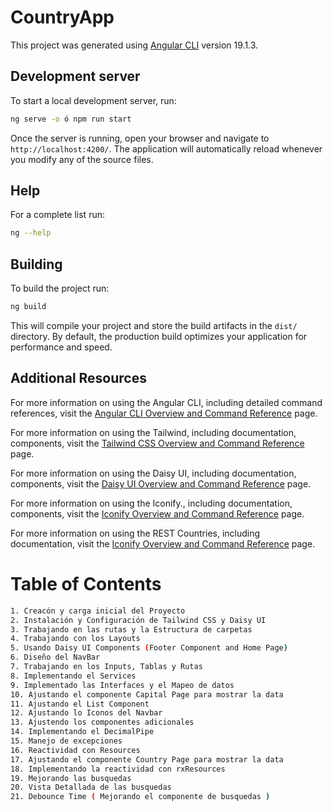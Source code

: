 # CountryApp

This project was generated using [Angular CLI](https://github.com/angular/angular-cli) version 19.1.3.

## Development server

To start a local development server, run:

```bash
ng serve -o ó npm run start
```

Once the server is running, open your browser and navigate to `http://localhost:4200/`. The application will automatically reload whenever you modify any of the source files.

## Help

For a complete list run:

```bash
ng --help
```

## Building

To build the project run:

```bash
ng build
```

This will compile your project and store the build artifacts in the `dist/` directory. By default, the production build optimizes your application for performance and speed.

## Additional Resources

For more information on using the Angular CLI, including detailed command references, visit the [Angular CLI Overview and Command Reference](https://angular.dev/tools/cli) page.

For more information on using the Tailwind, including documentation, components, visit the [Tailwind CSS Overview and Command Reference](https://tailwindcss.com) page.

For more information on using the Daisy UI, including documentation, components, visit the [Daisy UI Overview and Command Reference](https://daisyui.com) page.

For more information on using the Iconify., including documentation, components, visit the [Iconify Overview and Command Reference](https://iconify.design/) page.

For more information on using the REST Countries, including documentation, visit the [Iconify Overview and Command Reference](https://restcountries.com/) page.

# Table of Contents

```bash
1. Creacón y carga inicial del Proyecto
2. Instalación y Configuración de Tailwind CSS y Daisy UI
3. Trabajando en las rutas y la Estructura de carpetas
4. Trabajando con los Layouts
5. Usando Daisy UI Components (Footer Component and Home Page)
6. Diseño del NavBar
7. Trabajando en los Inputs, Tablas y Rutas
8. Implementando el Services
9. Implementado las Interfaces y el Mapeo de datos
10. Ajustando el componente Capital Page para mostrar la data
11. Ajustando el List Component
12. Ajustando lo Iconos del Navbar
13. Ajustendo los componentes adicionales
14. Implementando el DecimalPipe
15. Manejo de excepciones
16. Reactividad con Resources
17. Ajustando el componente Country Page para mostrar la data
18. Implementando la reactividad con rxResources
19. Mejorando las busquedas
20. Vista Detallada de las busquedas
21. Debounce Time ( Mejorando el componente de busquedas )

```

